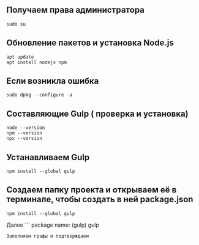 
## Получаем права администратора
```
sudo su
```
## Обновление пакетов и установка Node.js

```
apt update
apt install nodejs npm
```
## Если возникла ошибка 
```
sudo dpkg --configure -a
```
## Cоставляющие  Gulp ( проверка и установка)
```
node --version
npm --version
npx --version
```
## Устанавливаем   Gulp 
```
npm install --global gulp
```
## Создаем папку проекта и открываем её в терминале, чтобы создать  в ней package.json
```
npm install --global gulp
```
Далее ```
package name: (gulp) gulp
```
Заполняем графы и подтверждаем
